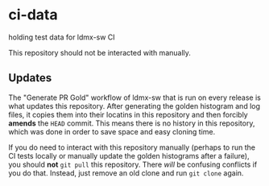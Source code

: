 # ci-data
holding test data for ldmx-sw CI

This repository should not be interacted with manually.

## Updates
The "Generate PR Gold" workflow of ldmx-sw that is run on every release
is what updates this repository.
After generating the golden histogram and log files, it copies them
into their locatins in this repository and then forcibly **amends**
the `HEAD` commit.
This means there is no history in this repository, which was done
in order to save space and easy cloning time.

If you do need to interact with this repository manually (perhaps to
run the CI tests locally or manually update the golden histograms after
a failure), you should **not** `git pull` this repository. There _will_
be confusing conflicts if you do that. Instead, just remove an old clone
and run `git clone` again.
